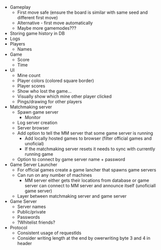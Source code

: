 * Gameplay
    * First move safe (ensure the board is similar with same seed and different first move)
    * Alternative - first move automatically
    * Maybe more gamemodes???
* Storing game history in DB
* Logs
* Players
    * Names
* Game
    * Score
    * Time
* UI
    * Mine count
    * Player colors (colored square border)
    * Player scores
    * Show who lost the game...
    * Visually show which mine other player clicked
    * Pings/drawing for other players
* Matchmaking server
    * Spawn game server
        * Monitor
    * Log server creation
    * Server browser
    * Add option to tell the MM server that some game server is running
        * Add locally hosted games to browser (filter official games and unoficial)
        * If the matchmaking server resets it needs to sync with currently running game
    * Option to connect by game server name + password
* Game Server Launcher
    * For official games create a game lancher that spawns game servers
    * Can run on any number of machines
        * MM server either gets their locations from database or game server can connect to MM server and announce itself (unoficiall game server)
    * Layer between matchmaking server and game server
* Game Server
    * Server names
    * Public/private
    * Passwords
    * ?Whitelist friends?
* Protocol
    * Consistent usage of requestIds
    * Consider writing length at the end by owerwriting byte 3 and 4 in header
